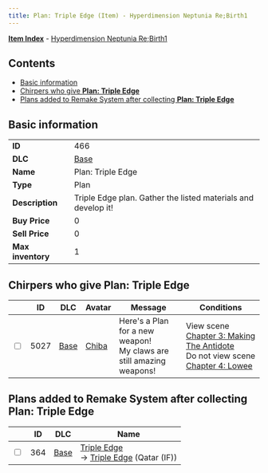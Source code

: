 ```yaml
---
title: Plan: Triple Edge (Item) - Hyperdimension Neptunia Re;Birth1
---
```


[**Item Index**](/neptunia/rb1/item/index.html) - [Hyperdimension Neptunia Re;Birth1](/neptunia/rb1)

## Contents

- [Basic information](#basic-information)
- [Chirpers who give **Plan: Triple Edge**](#chirpers-who-give-plan-triple-edge)
- [Plans added to Remake System after collecting **Plan: Triple Edge**](#plans-added-to-remake-system-after-collecting-plan-triple-edge)
## Basic information

|   |   |
| -- | -- |
| **ID** | 466 |
| **DLC** | [Base](/neptunia/rb1/dlc/1-base.html) |
| **Name** | Plan: Triple Edge |
| **Type** | Plan |
| **Description** | Triple Edge plan. Gather the listed materials and develop it! |
| **Buy Price** | 0 |
| **Sell Price** | 0 |
| **Max inventory** | 1 |


## Chirpers who give **Plan: Triple Edge**

|    | ID | DLC | Avatar | Message | Conditions |
| -- | -- | --- | ------ | ------- | ---------- |
| <input type="checkbox" id="rb1-chirper-event-1-5027" class="trackbox" /> | 5027 | [Base](/neptunia/rb1/dlc/1-base.html) | [Chiba](/neptunia/rb1/undefined/1-219-chiba.html) | Here's a Plan for a new weapon!<br />My claws are still amazing weapons! | View scene [Chapter 3: Making The Antidote](/neptunia/rb1/scene/1-312-chapter-3-making-the-antidote.html)<br />Do not view scene [Chapter 4: Lowee](/neptunia/rb1/scene/1-402-chapter-4-lowee.html) |


## Plans added to Remake System after collecting **Plan: Triple Edge**

|    | ID | DLC | Name |
| -- | -- | --- | ---- |
| <input type="checkbox" id="rb1-remake-1-364" class="trackbox" /> | 364 | [Base](/neptunia/rb1/dlc/1-base.html) | [Triple Edge](/neptunia/rb1/remake/1-364-triple-edge.html)<br /> → [Triple Edge](/neptunia/rb1/item/1-2304-triple-edge.html) (Qatar (IF)) |
